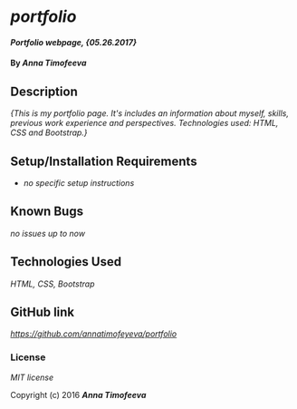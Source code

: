 # _portfolio_

#### _Portfolio webpage, {05.26.2017}_

#### By _**Anna Timofeeva**_

## Description

_{This is my portfolio page. It's includes an information about myself, skills, previous work experience and perspectives. Technologies used: HTML, CSS and Bootstrap.}_

## Setup/Installation Requirements

* _no specific setup instructions_

## Known Bugs

_no issues up to now_

## Technologies Used

_HTML, CSS, Bootstrap_

## GitHub link

_https://github.com/annatimofeyeva/portfolio_

### License

*MIT license*

Copyright (c) 2016 **_Anna Timofeeva_**
